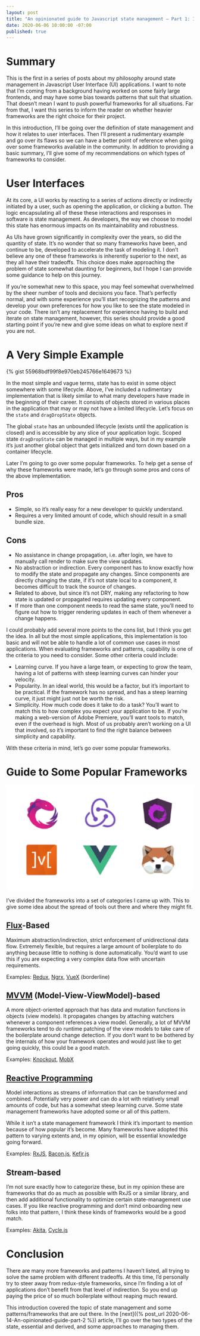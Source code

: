 ```yaml
---
layout: post
title: "An opinionated guide to Javascript state management — Part 1: Introduction"
date: 2020-06-06 10:00:00 -07:00
published: true
---
```

# Summary

This is the first in a series of posts about my philosophy around state management in Javascript User Interface (UI) applications. I want to note that I’m coming from a background having worked on some fairly large frontends, and may have some bias towards patterns that suit that situation. That doesn’t mean I want to push powerful frameworks for all situations. Far from that, I want this series to inform the reader on whether heavier frameworks are the right choice for their project.

In this introduction, I’ll be going over the definition of state management and how it relates to user interfaces. Then I’ll present a rudimentary example and go over its flaws so we can have a better point of reference when going over some frameworks available in the community. In addition to providing a basic summary, I’ll give some of my recommendations on which types of frameworks to consider.

<!--more-->

# User Interfaces

At its core, a UI works by reacting to a series of actions directly or indirectly initiated by a user, such as opening the application, or clicking a button. The logic encapsulating all of these these interactions and responses in software is state management. As developers, the way we choose to model this state has enormous impacts on its maintainability and robustness.

As UIs have grown significantly in complexity over the years, so did the quantity of state. It’s no wonder that so many frameworks have been, and continue to be, developed to accelerate the task of modeling it. I don’t believe any one of these frameworks is inherently superior to the next, as they all have their tradeoffs. This choice does make approaching the problem of state somewhat daunting for beginners, but I hope I can provide some guidance to help on this journey.

If you’re somewhat new to this space, you may feel somewhat overwhelmed by the sheer number of tools and decisions you face. That’s perfectly normal, and with some experience you’ll start recognizing the patterns and develop your own preferences for how you like to see the state modeled in your code. There isn’t any replacement for experience having to build and iterate on state management, however, this series should provide a good starting point if you’re new and give some ideas on what to explore next if you are not.

# A Very Simple Example

{% gist 55968bdf99f8e970eb245766e1649673 %}

In the most simple and vague terms, state has to exist in some object somewhere with some lifecycle. Above, I’ve included a rudimentary implementation that is likely similar to what many developers have made in the beginning of their career. It consists of objects stored in various places in the application that may or may not have a limited lifecycle. Let’s focus on the `state` and `dragDropState` objects.

The global `state` has an unbounded lifecycle (exists until the application is closed) and is accessible by any slice of your application logic. Scoped state `dragDropState` can be managed in multiple ways, but in my example it’s just another global object that gets initialized and torn down based on a container lifecycle.

Later I’m going to go over some popular frameworks. To help get a sense of why these frameworks were made, let’s go through some pros and cons of the above implementation.

## Pros

* Simple, so it’s really easy for a new developer to quickly understand.
* Requires a very limited amount of code, which should result in a small bundle size.

## Cons

* No assistance in change propagation, i.e. after login, we have to manually call render to make sure the view updates.
* No abstraction or indirection. Every component has to know exactly how to modify the state and propagate any changes. Since components are directly changing the state, if it’s not state local to a component, it becomes difficult to track the source of changes.
* Related to above, but since it’s not DRY, making any refactoring to how state is updated or propagated requires updating every component.
* If more than one component needs to read the same state, you’ll need to figure out how to trigger rendering updates in each of them whenever a change happens.

I could probably add several more points to the cons list, but I think you get the idea. In all but the most simple applications, this implementation is too basic and will not be able to handle a lot of common use cases in most applications. When evaluating frameworks and patterns, capability is one of the criteria to you need to consider. Some other criteria could include:

* Learning curve. If you have a large team, or expecting to grow the team, having a lot of patterns with steep learning curves can hinder your velocity.
* Popularity. In an ideal world, this would be a factor, but it’s important to be practical. If the framework has no spread, and has a steep learning curve, it just might just not be worth the risk.
* Simplicity. How much code does it take to do a task? You’ll want to match this to how complex you expect your application to be. If you’re making a web-version of Adobe Premiere, you’ll want tools to match, even if the overhead is high. Most of us probably aren’t working on a UI that involved, so it’s important to find the right balance between simplicity and capability.

With these criteria in mind, let’s go over some popular frameworks.

# Guide to Some Popular Frameworks

![Frameworks](/assets/img/frameworks.png)

I’ve divided the frameworks into a set of categories I came up with. This to give some idea about the spread of tools out there and where they might fit.

## [Flux](https://facebook.github.io/flux/)-Based

Maximum abstraction/indirection, strict enforcement of unidirectional data flow. Extremely flexible, but requires a large amount of boilerplate to do anything because little to nothing is done automatically. You’d want to use this if you are expecting a very complex data flow with uncertain requirements.

Examples: [Redux](https://redux.js.org/), [Ngrx](https://ngrx.io/), [VueX](https://vuex.vuejs.org/) (borderline)

## [MVVM](https://docs.microsoft.com/en-us/xamarin/xamarin-forms/enterprise-application-patterns/mvvm) (Model-View-ViewModel)-based

A more object-oriented approach that has data and mutation functions in objects (view models). It propagates changes by attaching watchers whenever a component references a view model. Generally, a lot of MVVM frameworks tend to do runtime patching of the view models to take care of the boilerplate around change detection. If you don’t want to be bothered by the internals of how your framework operates and would just like to get going quickly, this could be a good match.

Examples: [Knockout](https://knockoutjs.com/), [MobX](https://mobx.js.org/)

## [Reactive Programming](https://en.wikipedia.org/wiki/Reactive_programming)

Model interactions as streams of information that can be transformed and combined. Potentially very power and can do a lot with relatively small amounts of code, but has a somewhat steep learning curve. Some state management frameworks have adopted some or all of this pattern.

While it isn’t a state management framework I think it’s important to mention because of how popular it’s become. Many frameworks have adopted this pattern to varying extents and, in my opinion, will be essential knowledge going forward.

Examples: [RxJS](https://rxjs.dev/), [Bacon.js](http://baconjs.github.io/), [Kefir.js](https://kefirjs.github.io/kefir/)

## Stream-based

I’m not sure exactly how to categorize these, but in my opinion these are frameworks that do as much as possible with RxJS or a similar library, and then add additional functionality to optimize certain state-management use cases. If you like reactive programming and don’t mind onboarding new folks into that pattern, I think these kinds of frameworks would be a good match.

Examples: [Akita](https://github.com/datorama/akita), [Cycle.js](https://cycle.js.org/)

# Conclusion

There are many more frameworks and patterns I haven’t listed, all trying to solve the same problem with different tradeoffs. At this time, I’d personally try to steer away from redux-style frameworks, since I’m finding a lot of applications don’t benefit from that level of indirection. So you end up paying the price of so much boilerplate without reaping much reward.

This introduction covered the topic of state management and some patterns/frameworks that are out there. In the [next]({% post_url 2020-06-14-An-opinionated-guide-part-2 %}) article, I’ll go over the two types of the state, essential and derived, and some approaches to managing them.
